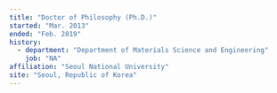 ```yaml
---
title: "Doctor of Philosophy (Ph.D.)"
started: "Mar. 2013"
ended: "Feb. 2019"
history:
  - department: "Department of Materials Science and Engineering"
    job: "NA"
affiliation: "Seoul National University"
site: "Seoul, Republic of Korea"
---
```

